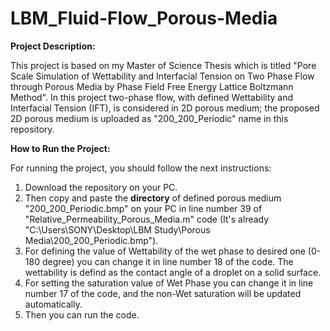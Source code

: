 # LBM_Fluid-Flow_Porous-Media

**Project Description:**

This project is based on my Master of Science Thesis which is titled "Pore Scale  Simulation of Wettability and Interfacial Tension on Two Phase Flow through Porous Media by Phase Field Free Energy Lattice Boltzmann Method". In this project two-phase flow, with defined Wettability and Interfacial Tension (IFT), is considered in 2D porous medium; the proposed 2D porous medium is uploaded as "200_200_Periodic" name in this repository.

**How to Run the Project:**

For running the project, you should follow the next instructions:
1. Download the repository on your PC. 
2. Then copy and paste the **directory** of defined porous medium "200_200_Periodic.bmp" on your PC in line number 39 of "Relative_Permeability_Porous_Media.m" code (It's already "C:\Users\SONY\Desktop\LBM Study\Porous Media\200_200_Periodic.bmp"). 
3. For defining the value of Wettability of the wet phase to desired one (0-180 degree) you can change it in line number 18 of the code. The wettability is defind as the contact angle of a droplet on a solid surface.  
4. For setting the saturation value of Wet Phase you can change it in line number 17 of the code, and the non-Wet saturation will be updated automatically. 
5. Then you can run the code.
